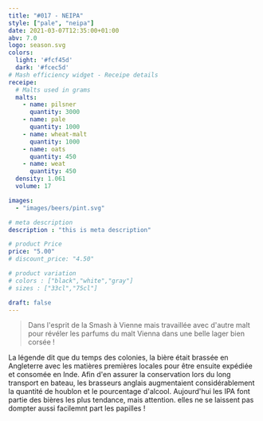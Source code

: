 ```yaml
---
title: "#017 - NEIPA"
style: ["pale", "neipa"]
date: 2021-03-07T12:35:00+01:00
abv: 7.0
logo: season.svg
colors:
  light: '#fcf45d'
  dark: '#fcec5d'
# Mash efficiency widget - Receipe details
receipe:
  # Malts used in grams
  malts:
    - name: pilsner
      quantity: 3000
    - name: pale
      quantity: 1000
    - name: wheat-malt
      quantity: 1000
    - name: oats
      quantity: 450
    - name: weat
      quantity: 450
  density: 1.061
  volume: 17

images:
  - "images/beers/pint.svg"

# meta description
description : "this is meta description"

# product Price
price: "5.00"
# discount_price: "4.50"

# product variation
# colors : ["black","white","gray"]
# sizes : ["33cl","75cl"]

draft: false
---
```


> Dans l'esprit de la Smash à Vienne mais travaillée avec d'autre malt pour révéler les parfums du malt Vienna dans une belle lager bien corsée !

La légende dit que du temps des colonies, la bière était brassée en Angleterre avec les matières premières locales pour être ensuite expédiée et consomée en Inde. Afin d'en assurer la conservation lors du long transport en bateau, les brasseurs anglais augmentaient considérablement la quantité de houblon et le pourcentage d'alcool. Aujourd'hui les IPA font partie des bières les plus tendance, mais attention. elles ne se laissent pas dompter aussi facilemnt part les papilles !